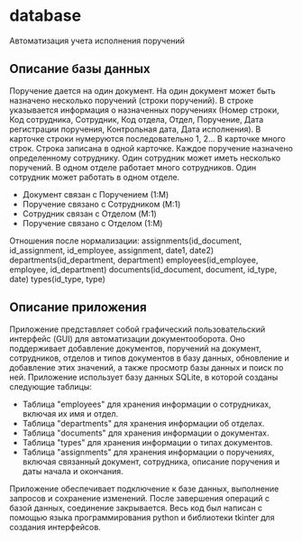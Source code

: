 # database
Автоматизация учета исполнения поручений
## Описание базы данных
Поручение дается на один документ. На один документ может быть назначено несколько поручений (строки поручений).
В строке указывается информация о назначенных поручениях (Номер строки, Код сотрудника, Сотрудник, Код отдела, Отдел, Поручение, Дата регистрации поручения, Контрольная дата, Дата исполнения).
В карточке строки нумеруются последовательно 1, 2…
В карточке много строк. Строка записана в одной карточке. 
Каждое поручение назначено определенному сотруднику. Один сотрудник может иметь несколько поручений.
В одном отделе работает много сотрудников. Один сотрудник может работать в одном отделе.
- Документ связан с Поручением (1:M)
- Поручение связано с Сотрудником (M:1)
- Сотрудник связан с Отделом (M:1)
- Поручение связано с Отделом (1:M)

Отношения после нормализации:
assignments(id_document, id_assignment, id_employee, assignment, date1, date2) departments(id_department, department)
employees(id_employee, employee, id_department) 
documents(id_document, document, id_type, date)
types(id_type, type)

## Описание приложения
Приложение представляет собой графический пользовательский интерфейс (GUI) для автоматизации документооборота. Оно поддерживает добавление документов, поручений на документ, сотрудников, отделов и типов документов в базу данных, обновление и добавление этих значений, а также просмотр базы данных и поиск по ней.
Приложение использует базу данных SQLite, в которой созданы следующие таблицы:
- Таблица "employees" для хранения информации о сотрудниках, включая их имя и отдел.
- Таблица "departments" для хранения информации об отделах.
- Таблица "documents" для хранения информации о документах.
- Таблица "types" для хранения информации о типах документов.
- Таблица "assignments" для хранения информации о поручениях, включая связанный документ, сотрудника, описание поручения и даты начала и окончания.

Приложение обеспечивает подключение к базе данных, выполнение запросов и сохранение изменений. После завершения операций с базой данных, соединение закрывается. Весь код был написан с помощью языка программирования python и библиотеки tkinter для создания интерфейсов.
